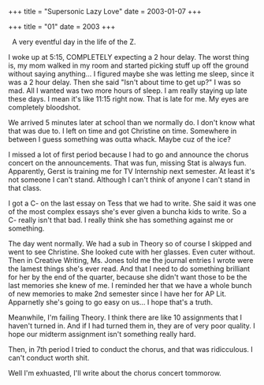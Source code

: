 +++
title = "Supersonic Lazy Love"
date = 2003-01-07
+++

+++
title = "01"
date = 2003
+++

&nbsp; A very eventful day in the life of the Z.

I woke up at 5:15, COMPLETELY expecting a 2 hour delay. The worst thing is, my mom walked in my room and started picking stuff up off the ground without saying anything&#8230; I figured maybe she was letting me sleep, since it was a 2 hour delay. Then she said "Isn't about time to get up?" I was so mad. All I wanted was two more hours of sleep. I am really staying up late these days. I mean it's like 11:15 right now. That is late for me. My eyes are completely bloodshot.

We arrived 5 minutes later at school than we normally do. I don't know what that was due to. I left on time and got Christine on time. Somewhere in between I guess something was outta whack. Maybe cuz of the ice?

I missed a lot of first period because I had to go and announce the chorus concert on the announcements. That was fun, missing Stat is always fun. Apparently, Gerst is training me for TV Internship next semester. At least it's not someone I can't stand. Although I can't think of anyone I can't stand in that class.

I got a C- on the last essay on Tess that we had to write. She said it was one of the most complex essays she's ever given a buncha kids to write. So a C- really isn't that bad. I really think she has something against me or something.

The day went normally. We had a sub in Theory so of course I skipped and went to see Christine. She looked cute with her glasses. Even cuter without. Then in Creative Writing, Ms. Jones told me the journal entries I wrote were the lamest things she's ever read. And that I need to do something brilliant for her by the end of the quarter, because she didn't want those to be the last memories she knew of me. I reminded her that we have a whole bunch of new memories to make 2nd semester since I have her for AP Lit. Apparnetly she's going to go easy on us&#8230; I hope that's a truth.

Meanwhile, I'm failing Theory. I think there are like 10 assignments that I haven't turned in. And if I had turned them in, they are of very poor quality. I hope our midterm assignment isn't something really hard.

Then, in 7th period I tried to conduct the chorus, and that was ridicculous. I can't conduct worth shit.

Well I'm exhuasted, I'll write about the chorus concert tommorow.
